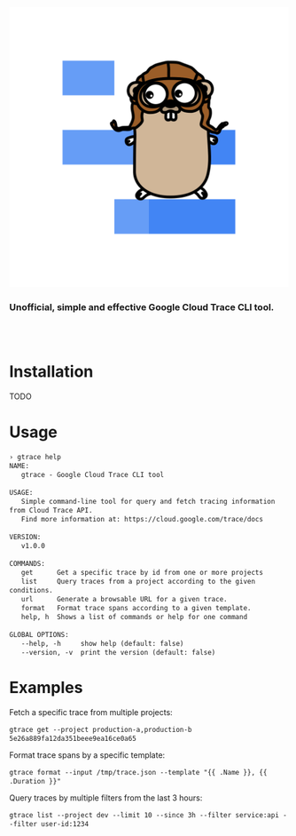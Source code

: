 <!-- ![Alt text](assets/gtrace.svg?raw=true"gtrace") -->
<!-- <div style="text-align:center">
  <img src="assets/gtrace.svg" />
</div> -->
<center>
    <img src="assets/gtrace.svg" />
</center>


### Unofficial, simple and effective Google Cloud Trace CLI tool.

</br></br>
# Installation
TODO


# Usage

```
› gtrace help
NAME:
   gtrace - Google Cloud Trace CLI tool

USAGE:
   Simple command-line tool for query and fetch tracing information from Cloud Trace API.
   Find more information at: https://cloud.google.com/trace/docs

VERSION:
   v1.0.0

COMMANDS:
   get      Get a specific trace by id from one or more projects
   list     Query traces from a project according to the given conditions.
   url      Generate a browsable URL for a given trace.
   format   Format trace spans according to a given template.
   help, h  Shows a list of commands or help for one command

GLOBAL OPTIONS:
   --help, -h     show help (default: false)
   --version, -v  print the version (default: false)
```

# Examples

Fetch a specific trace from multiple projects:
```
gtrace get --project production-a,production-b 5e26a889fa12da351beee9ea16ce0a65
```

Format trace spans by a specific template:
```
gtrace format --input /tmp/trace.json --template "{{ .Name }}, {{ .Duration }}"
```

Query traces by multiple filters from the last 3 hours:
```
gtrace list --project dev --limit 10 --since 3h --filter service:api --filter user-id:1234
```

